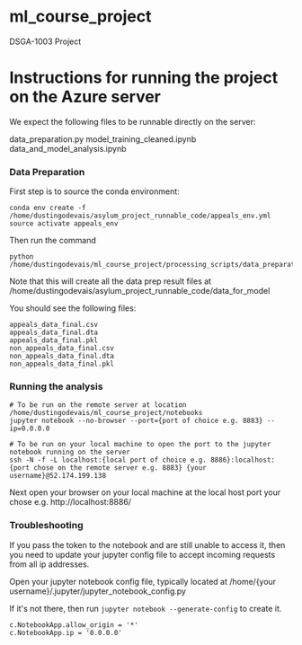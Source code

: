 # ml_course_project
DSGA-1003 Project
# Instructions for running the project on the Azure server
We expect the following files to be runnable directly on the server:

data_preparation.py
model_training_cleaned.ipynb
data_and_model_analysis.ipynb

### Data Preparation

First step is to source the conda environment:

```
conda env create -f /home/dustingodevais/asylum_project_runnable_code/appeals_env.yml 
source activate appeals_env
```

Then run the command
```
python /home/dustingodevais/ml_course_project/processing_scripts/data_preparation.py
```
Note that this will create all the data prep result files at /home/dustingodevais/asylum_project_runnable_code/data_for_model

You should see the following files:

```
appeals_data_final.csv
appeals_data_final.dta
appeals_data_final.pkl
non_appeals_data_final.csv
non_appeals_data_final.dta
non_appeals_data_final.pkl
```

### Running the analysis
```
# To be run on the remote server at location /home/dustingodevais/ml_course_project/notebooks
jupyter notebook --no-browser --port={port of choice e.g. 8883} --ip=0.0.0.0

# To be run on your local machine to open the port to the jupyter notebook running on the server
ssh -N -f -L localhost:{local port of choice e.g. 8886}:localhost:{port chose on the remote server e.g. 8883} {your username}@52.174.199.138
```
Next open your browser on your local machine at the local host port your chose e.g. http://localhost:8886/



### Troubleshooting

If you pass the token to the notebook and are still unable to access it, then you need to update your jupyter config file to accept incoming requests from all ip addresses.

Open your jupyter notebook config file, typically located at /home/{your username}/.jupyter/jupyter_notebook_config.py

If it's not there, then run `jupyter notebook --generate-config` to create it.

```
c.NotebookApp.allow_origin = '*'
c.NotebookApp.ip = '0.0.0.0'
```


